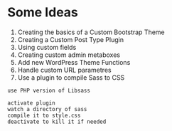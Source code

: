 # Some Ideas

1. Creating the basics of a Custom Bootstrap Theme
2. Creating a Custom Post Type Plugin
3. Using custom fields
4. Creating custom admin metaboxes
5. Add new WordPress Theme Functions
6. Handle custom URL parametres
7. Use a plugin to compile Sass to CSS


```
use PHP version of Libsass

activate plugin
watch a directory of sass
compile it to style.css
deactivate to kill it if needed
```